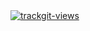 <a href="https://trackgit.com">
<img src="https://us-central1-trackgit-analytics.cloudfunctions.net/token/ping/m24ms8ax1k72gjx3zlrm" alt="trackgit-views" />
</a>
